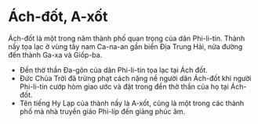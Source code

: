 # Ách-đốt, A-xốt

Ách-đốt là một trong năm thành phố quan trọng của dân Phi-li-tin.  Thành nầy tọa lạc ở vùng tây nam Ca-na-an gần biển Địa Trung Hải, nửa đường đến thành Ga-xa và Giốp-ba.
- Đền thờ thần Đa-gôn của dân Phi-li-tin tọa lạc tại Ách đốt.
- Đức Chúa Trời đã trừng phạt cách nặng nề người dân Ách-đốt khi người Phi-li-tin cướp hòm giao ước và đặt trong đền thờ thần của họ tại Ách-đốt. 
- Tên tiếng Hy Lạp của thành nầy là A-xốt, cũng là một trong các thành phố mà nhà truyền giáo Phi-líp đến giảng phúc âm.

